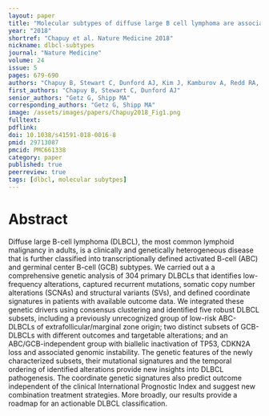 ```yaml
---
layout: paper
title: "Molecular subtypes of diffuse large B cell lymphoma are associated with distinct pathogenic mechanisms and outcomes"
year: "2018"
shortref: "Chapuy et al. Nature Medicine 2018"
nickname: dlbcl-subtypes
journal: "Nature Medicine"
volume: 24
issue: 5
pages: 679-690
authors: "Chapuy B, Stewart C, Dunford AJ, Kim J, Kamburov A, Redd RA, Lawrence MS, Roemer MGM, Li AJ, Ziepert M, Staiger AM, Wala JA, Ducar MD, Leshchiner I, Rheinbay E, Taylor-Weiner A, Coughlin CA, Hess JM, Pedamallu CS, Livitz D, Rosebrock D, Rosenberg M, Tracy AA, Horn H, van Hummelen P, Feldman AL, Link BK, Novak AJ, Cerhan JR, Habermann TM, Siebert R, Rosenwald A, Thorner AR, Meyerson ML, Golub TR, Beroukhim R, Wulf GG, Ott G, Rodig SJ, Monti S, Neuberg DS, Loeffler M, Pfreundschuh M, Trümper L, Getz G, Shipp MA"
first_authors: "Chapuy B, Stewart C, Dunford AJ"
senior_authors: "Getz G, Shipp MA"
corresponding_authors: "Getz G, Shipp MA"
image: /assets/images/papers/Chapuy2018_Fig1.png
fulltext:
pdflink:
doi: 10.1038/s41591-018-0016-8
pmid: 29713087
pmcid: PMC661338
category: paper
published: true
peerreview: true
tags: [dlbcl, molecular subytpes]
---
```


# Abstract

Diffuse large B-cell lymphoma (DLBCL), the most common lymphoid malignancy in adults, is a clinically and genetically heterogeneous disease that is further classified into transcriptionally defined activated B-cell (ABC) and germinal center B-cell (GCB) subtypes. We carried out a a comprehensive genetic analysis of 304 primary DLBCLs that identifies low-frequency alterations, captured recurrent mutations, somatic copy number alterations (SCNAs) and structural variants (SVs), and defined coordinate signatures in patients with available outcome data. We integrated these genetic drivers using consensus clustering and identified five robust DLBCL subsets, including a previously unrecognized group of low-risk ABC-DLBCLs of extrafollicular/marginal zone origin; two distinct subsets of GCB-DLBCLs with different outcomes and targetable alterations; and an ABC/GCB-independent group with biallelic inactivation of TP53, CDKN2A loss and associated genomic instability. The genetic features of the newly characterized subsets, their mutational signatures and the temporal ordering of identified alterations provide new insights into DLBCL pathogenesis. The coordinate genetic signatures also predict outcome independent of the clinical International Prognostic Index and suggest new combination treatment strategies. More broadly, our results provide a roadmap for an actionable DLBCL classification.
